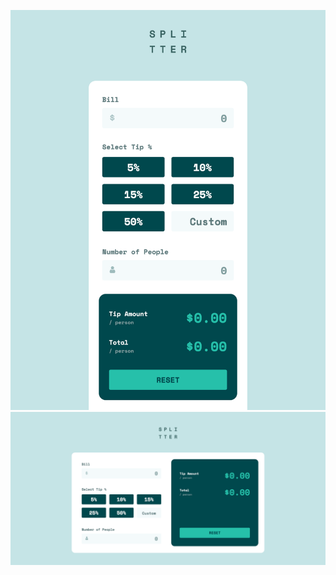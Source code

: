 ![Project Thumbnail](design/tip-calculator-mobile.html.png)
![Project Thumbnail](design/tip-calculator-desktop.png)

